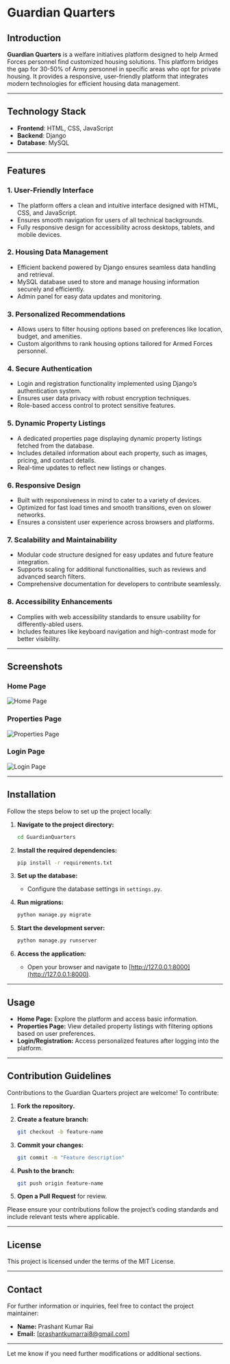 # Guardian Quarters

## Introduction

**Guardian Quarters** is a welfare initiatives platform designed to help Armed Forces personnel find customized housing solutions. This platform bridges the gap for 30-50% of Army personnel in specific areas who opt for private housing. It provides a responsive, user-friendly platform that integrates modern technologies for efficient housing data management.

---

## Technology Stack

- **Frontend**: HTML, CSS, JavaScript  
- **Backend**: Django  
- **Database**: MySQL  

---

## Features

### 1. User-Friendly Interface
- The platform offers a clean and intuitive interface designed with HTML, CSS, and JavaScript.
- Ensures smooth navigation for users of all technical backgrounds.
- Fully responsive design for accessibility across desktops, tablets, and mobile devices.

### 2. Housing Data Management
- Efficient backend powered by Django ensures seamless data handling and retrieval.
- MySQL database used to store and manage housing information securely and efficiently.
- Admin panel for easy data updates and monitoring.

### 3. Personalized Recommendations
- Allows users to filter housing options based on preferences like location, budget, and amenities.
- Custom algorithms to rank housing options tailored for Armed Forces personnel.

### 4. Secure Authentication
- Login and registration functionality implemented using Django’s authentication system.
- Ensures user data privacy with robust encryption techniques.
- Role-based access control to protect sensitive features.

### 5. Dynamic Property Listings
- A dedicated properties page displaying dynamic property listings fetched from the database.
- Includes detailed information about each property, such as images, pricing, and contact details.
- Real-time updates to reflect new listings or changes.

### 6. Responsive Design
- Built with responsiveness in mind to cater to a variety of devices.
- Optimized for fast load times and smooth transitions, even on slower networks.
- Ensures a consistent user experience across browsers and platforms.

### 7. Scalability and Maintainability
- Modular code structure designed for easy updates and future feature integration.
- Supports scaling for additional functionalities, such as reviews and advanced search filters.
- Comprehensive documentation for developers to contribute seamlessly.

### 8. Accessibility Enhancements
- Complies with web accessibility standards to ensure usability for differently-abled users.
- Includes features like keyboard navigation and high-contrast mode for better visibility.

---

## Screenshots

### Home Page
![Home Page](https://github.com/8prashant/GuardianQuarters/blob/main/homePage.png)

### Properties Page
![Properties Page](https://github.com/8prashant/GuardianQuarters/blob/main/propertiesPage.png)

### Login Page
![Login Page](https://github.com/8prashant/GuardianQuarters/blob/main/Login.png)

---

## Installation

Follow the steps below to set up the project locally:

1. **Navigate to the project directory:**

    ```bash
    cd GuardianQuarters
    ```

2. **Install the required dependencies:**

    ```bash
    pip install -r requirements.txt
    ```

3. **Set up the database:**
    - Configure the database settings in `settings.py`.

4. **Run migrations:**

    ```bash
    python manage.py migrate
    ```

5. **Start the development server:**

    ```bash
    python manage.py runserver
    ```

6. **Access the application:**
    - Open your browser and navigate to [http://127.0.0.1:8000](http://127.0.0.1:8000).

---

## Usage

- **Home Page:** Explore the platform and access basic information.
- **Properties Page:** View detailed property listings with filtering options based on user preferences.
- **Login/Registration:** Access personalized features after logging into the platform.

---

## Contribution Guidelines

Contributions to the Guardian Quarters project are welcome! To contribute:

1. **Fork the repository.**
2. **Create a feature branch:**

    ```bash
    git checkout -b feature-name
    ```

3. **Commit your changes:**

    ```bash
    git commit -m "Feature description"
    ```

4. **Push to the branch:**

    ```bash
    git push origin feature-name
    ```

5. **Open a Pull Request** for review.

Please ensure your contributions follow the project’s coding standards and include relevant tests where applicable.

---

## License

This project is licensed under the terms of the MIT License.

---

## Contact

For further information or inquiries, feel free to contact the project maintainer:

- **Name:** Prashant Kumar Rai  
- **Email:** [prashantkumarrai8@gmail.com]  

---

Let me know if you need further modifications or additional sections.
